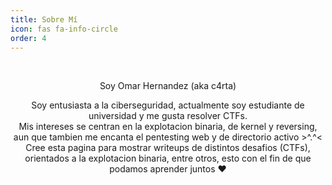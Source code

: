 ```yaml
---
title: Sobre Mí 
icon: fas fa-info-circle
order: 4
---
```


<br><center> Soy Omar Hernandez (aka c4rta)</center>
<center> Soy entusiasta a la ciberseguridad, actualmente soy estudiante de universidad y me gusta resolver CTFs.</center>

<center> Mis intereses se centran en la explotacion binaria, de kernel y reversing, aun que tambien me encanta el pentesting web y de directorio activo >^.^< </center>

<center>Cree esta pagina para mostrar writeups de distintos desafios (CTFs), orientados a la explotacion binaria, entre otros, esto con el fin de que podamos aprender juntos ❤ </center>